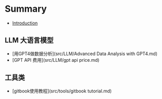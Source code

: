 # Summary

* [Introduction](README.md)

## LLM 大语言模型

* [用GPT4做数据分析](src/LLM/Advanced Data Analysis with GPT4.md)
* [GPT API 费用](src/LLM/gpt api price.md)

## 工具类

* [gitbook使用教程](src/tools/gitbook tutorial.md)
